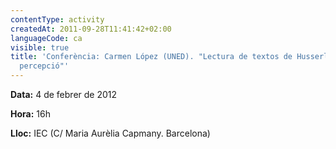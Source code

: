 ```yaml
---
contentType: activity
createdAt: 2011-09-28T11:41:42+02:00
languageCode: ca
visible: true
title: 'Conferència: Carmen López (UNED). "Lectura de textos de Husserl sobre la
  percepció"'
---
```


**Data:** 4 de febrer de 2012

**Hora:** 16h

**Lloc:** IEC (C/ Maria Aurèlia Capmany. Barcelona)